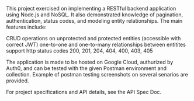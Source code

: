This project exercised on implementing a RESTful backend application using Node.js and NoSQL. It also demonstrated knowledge of pagination, authentication, status codes, and modeling entity relationships. The main features include:

CRUD operations on unprotected and protected entities (accessible with correct JWT)
one-to-one and one-to-many relationships between entitites
support http status codes 200, 201, 204, 404, 400, 403, 405


The application is made to be hosted on Google Cloud, authurized by Auth0, and can be tested with the given Postman environment and collection. Example of postman testing screenshots on several senarios are provided. 

For project specifications and API details, see the API Spec Doc.

